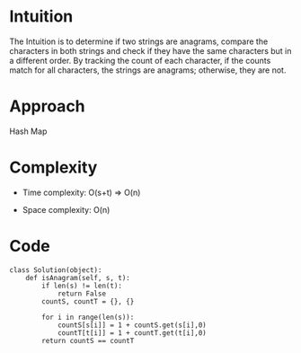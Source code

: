 # Intuition
The Intuition is to determine if two strings are anagrams, compare the characters in both strings and check if they have the same characters but in a different order. By tracking the count of each character, if the counts match for all characters, the strings are anagrams; otherwise, they are not.

# Approach
Hash Map
# Complexity
- Time complexity:
O(s+t) => O(n)

- Space complexity:
O(n)

# Code
```
class Solution(object):
    def isAnagram(self, s, t):
        if len(s) != len(t):
            return False
        countS, countT = {}, {}

        for i in range(len(s)):
            countS[s[i]] = 1 + countS.get(s[i],0)
            countT[t[i]] = 1 + countT.get(t[i],0)
        return countS == countT
```
